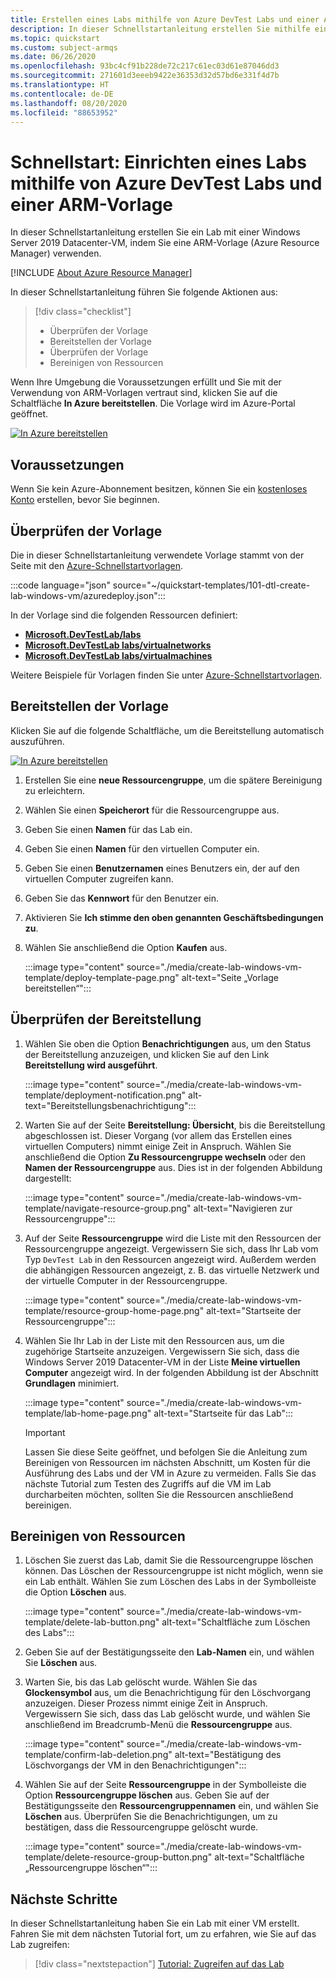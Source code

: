 ```yaml
---
title: Erstellen eines Labs mithilfe von Azure DevTest Labs und einer Azure Resource Manager-Vorlage
description: In dieser Schnellstartanleitung erstellen Sie mithilfe einer Azure Resource Manager-Vorlage (ARM-Vorlage) in Azure DevTest Labs ein Lab. Ein Lab-Administrator richtet ein Lab ein, erstellt virtuelle Computer im Lab und konfiguriert Richtlinien.
ms.topic: quickstart
ms.custom: subject-armqs
ms.date: 06/26/2020
ms.openlocfilehash: 93bc4cf91b228de72c217c61ec03d61e87046dd3
ms.sourcegitcommit: 271601d3eeeb9422e36353d32d57bd6e331f4d7b
ms.translationtype: HT
ms.contentlocale: de-DE
ms.lasthandoff: 08/20/2020
ms.locfileid: "88653952"
---
```

# <a name="quickstart-set-up-a-lab-by-using-azure-devtest-labs-arm-template"></a>Schnellstart: Einrichten eines Labs mithilfe von Azure DevTest Labs und einer ARM-Vorlage
In dieser Schnellstartanleitung erstellen Sie ein Lab mit einer Windows Server 2019 Datacenter-VM, indem Sie eine ARM-Vorlage (Azure Resource Manager) verwenden. 

[!INCLUDE [About Azure Resource Manager](../../includes/resource-manager-quickstart-introduction.md)]

In dieser Schnellstartanleitung führen Sie folgende Aktionen aus:

> [!div class="checklist"]
> * Überprüfen der Vorlage 
> * Bereitstellen der Vorlage
> * Überprüfen der Vorlage
> * Bereinigen von Ressourcen

Wenn Ihre Umgebung die Voraussetzungen erfüllt und Sie mit der Verwendung von ARM-Vorlagen vertraut sind, klicken Sie auf die Schaltfläche **In Azure bereitstellen**. Die Vorlage wird im Azure-Portal geöffnet.

[![In Azure bereitstellen](../media/template-deployments/deploy-to-azure.svg)](https://portal.azure.com/#create/Microsoft.Template/uri/https%3A%2F%2Fraw.githubusercontent.com%2FAzure%2Fazure-quickstart-templates%2Fmaster%2F101-dtl-create-lab-windows-vm%2Fazuredeploy.json)

## <a name="prerequisites"></a>Voraussetzungen

Wenn Sie kein Azure-Abonnement besitzen, können Sie ein [kostenloses Konto](https://azure.microsoft.com/free/) erstellen, bevor Sie beginnen.

## <a name="review-the-template"></a>Überprüfen der Vorlage

Die in dieser Schnellstartanleitung verwendete Vorlage stammt von der Seite mit den [Azure-Schnellstartvorlagen](https://azure.microsoft.com/resources/templates/101-dtl-create-lab-windows-vm/).

:::code language="json" source="~/quickstart-templates/101-dtl-create-lab-windows-vm/azuredeploy.json":::

In der Vorlage sind die folgenden Ressourcen definiert:

- [**Microsoft.DevTestLab/labs**](/azure/templates/microsoft.devtestlab/labs)
- [**Microsoft.DevTestLab labs/virtualnetworks**](/azure/templates/microsoft.devtestlab/labs/virtualnetworks)
- [**Microsoft.DevTestLab labs/virtualmachines**](/azure/templates/microsoft.devtestlab/labs/virtualmachines)

Weitere Beispiele für Vorlagen finden Sie unter [Azure-Schnellstartvorlagen](https://azure.microsoft.com/resources/templates/?resourceType=Microsoft.Devtestlab).

## <a name="deploy-the-template"></a>Bereitstellen der Vorlage
Klicken Sie auf die folgende Schaltfläche, um die Bereitstellung automatisch auszuführen. 

[![In Azure bereitstellen](../media/template-deployments/deploy-to-azure.svg)](https://portal.azure.com/#create/Microsoft.Template/uri/https%3A%2F%2Fraw.githubusercontent.com%2FAzure%2Fazure-quickstart-templates%2Fmaster%2F101-dtl-create-lab-windows-vm%2Fazuredeploy.json)

1. Erstellen Sie eine **neue Ressourcengruppe**, um die spätere Bereinigung zu erleichtern.
1. Wählen Sie einen **Speicherort** für die Ressourcengruppe aus. 
1. Geben Sie einen **Namen** für das Lab ein. 
1. Geben Sie einen **Namen** für den virtuellen Computer ein. 
1. Geben Sie einen **Benutzernamen** eines Benutzers ein, der auf den virtuellen Computer zugreifen kann. 
1. Geben Sie das **Kennwort** für den Benutzer ein. 
1. Aktivieren Sie **Ich stimme den oben genannten Geschäftsbedingungen zu**. 
1. Wählen Sie anschließend die Option **Kaufen** aus.

    :::image type="content" source="./media/create-lab-windows-vm-template/deploy-template-page.png" alt-text="Seite „Vorlage bereitstellen“":::

## <a name="validate-the-deployment"></a>Überprüfen der Bereitstellung
1. Wählen Sie oben die Option **Benachrichtigungen** aus, um den Status der Bereitstellung anzuzeigen, und klicken Sie auf den Link **Bereitstellung wird ausgeführt**.

    :::image type="content" source="./media/create-lab-windows-vm-template/deployment-notification.png" alt-text="Bereitstellungsbenachrichtigung":::
2. Warten Sie auf der Seite **Bereitstellung: Übersicht**, bis die Bereitstellung abgeschlossen ist. Dieser Vorgang (vor allem das Erstellen eines virtuellen Computers) nimmt einige Zeit in Anspruch. Wählen Sie anschließend die Option **Zu Ressourcengruppe wechseln** oder den **Namen der Ressourcengruppe** aus. Dies ist in der folgenden Abbildung dargestellt: 

    :::image type="content" source="./media/create-lab-windows-vm-template/navigate-resource-group.png" alt-text="Navigieren zur Ressourcengruppe":::
3. Auf der Seite **Ressourcengruppe** wird die Liste mit den Ressourcen der Ressourcengruppe angezeigt. Vergewissern Sie sich, dass Ihr Lab vom Typ `DevTest Lab` in den Ressourcen angezeigt wird. Außerdem werden die abhängigen Ressourcen angezeigt, z. B. das virtuelle Netzwerk und der virtuelle Computer in der Ressourcengruppe. 

    :::image type="content" source="./media/create-lab-windows-vm-template/resource-group-home-page.png" alt-text="Startseite der Ressourcengruppe":::
4. Wählen Sie Ihr Lab in der Liste mit den Ressourcen aus, um die zugehörige Startseite anzuzeigen. Vergewissern Sie sich, dass die Windows Server 2019 Datacenter-VM in der Liste **Meine virtuellen Computer** angezeigt wird. In der folgenden Abbildung ist der Abschnitt **Grundlagen** minimiert. 

    :::image type="content" source="./media/create-lab-windows-vm-template/lab-home-page.png" alt-text="Startseite für das Lab":::

    > [!IMPORTANT] 
    > Lassen Sie diese Seite geöffnet, und befolgen Sie die Anleitung zum Bereinigen von Ressourcen im nächsten Abschnitt, um Kosten für die Ausführung des Labs und der VM in Azure zu vermeiden. Falls Sie das nächste Tutorial zum Testen des Zugriffs auf die VM im Lab durcharbeiten möchten, sollten Sie die Ressourcen anschließend bereinigen. 

## <a name="clean-up-resources"></a>Bereinigen von Ressourcen

1. Löschen Sie zuerst das Lab, damit Sie die Ressourcengruppe löschen können. Das Löschen der Ressourcengruppe ist nicht möglich, wenn sie ein Lab enthält. Wählen Sie zum Löschen des Labs in der Symbolleiste die Option **Löschen** aus. 

    :::image type="content" source="./media/create-lab-windows-vm-template/delete-lab-button.png" alt-text="Schaltfläche zum Löschen des Labs":::
 2. Geben Sie auf der Bestätigungsseite den **Lab-Namen** ein, und wählen Sie **Löschen** aus. 
 3. Warten Sie, bis das Lab gelöscht wurde. Wählen Sie das **Glockensymbol** aus, um die Benachrichtigung für den Löschvorgang anzuzeigen. Dieser Prozess nimmt einige Zeit in Anspruch. Vergewissern Sie sich, dass das Lab gelöscht wurde, und wählen Sie anschließend im Breadcrumb-Menü die **Ressourcengruppe** aus. 
 
    :::image type="content" source="./media/create-lab-windows-vm-template/confirm-lab-deletion.png" alt-text="Bestätigung des Löschvorgangs der VM in den Benachrichtigungen":::
 1. Wählen Sie auf der Seite **Ressourcengruppe** in der Symbolleiste die Option **Ressourcengruppe löschen** aus. Geben Sie auf der Bestätigungsseite den **Ressourcengruppennamen** ein, und wählen Sie **Löschen** aus. Überprüfen Sie die Benachrichtigungen, um zu bestätigen, dass die Ressourcengruppe gelöscht wurde.
 
    :::image type="content" source="./media/create-lab-windows-vm-template/delete-resource-group-button.png" alt-text="Schaltfläche „Ressourcengruppe löschen“":::

## <a name="next-steps"></a>Nächste Schritte
In dieser Schnellstartanleitung haben Sie ein Lab mit einer VM erstellt. Fahren Sie mit dem nächsten Tutorial fort, um zu erfahren, wie Sie auf das Lab zugreifen:

> [!div class="nextstepaction"]
> [Tutorial: Zugreifen auf das Lab](tutorial-use-custom-lab.md)
